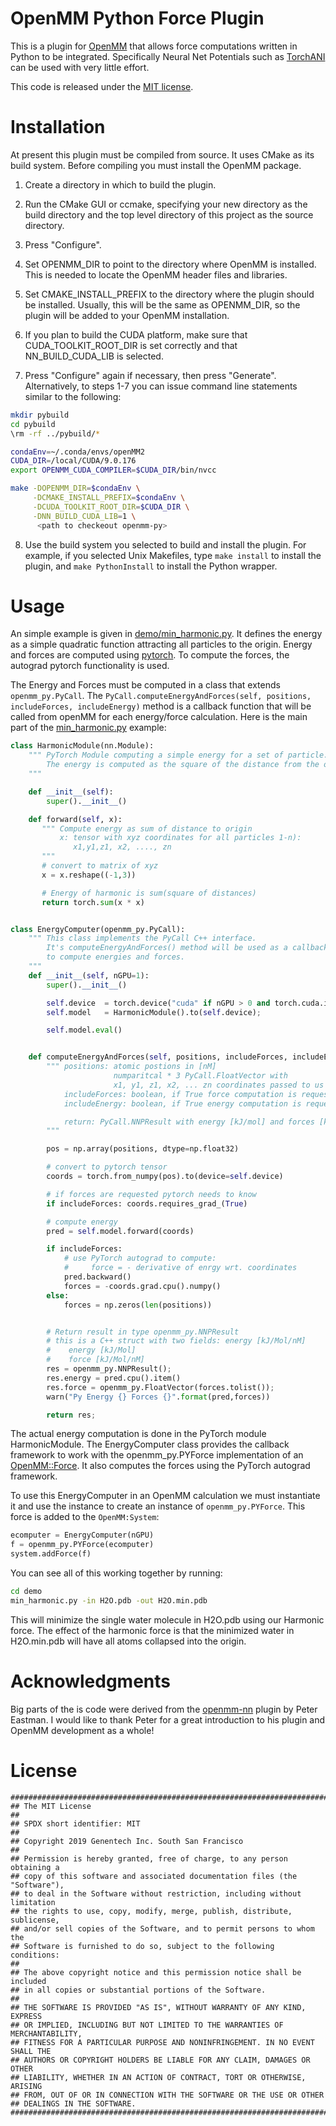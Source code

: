OpenMM Python Force Plugin
============================

This is a plugin for [OpenMM](http://openmm.org) that allows force computations written in
Python to be integrated. Specifically Neural Net Potentials such as 
[TorchANI](https://github.com/aiqm/torchani) can be used with very little effort.

This code is released under the [MIT license](License.txt).


Installation
============

At present this plugin must be compiled from source. It uses CMake as its build
system.  Before compiling you must install the OpenMM package.

1. Create a directory in which to build the plugin.

2. Run the CMake GUI or ccmake, specifying your new directory as the build directory and the top
level directory of this project as the source directory.

3. Press "Configure".

4. Set OPENMM_DIR to point to the directory where OpenMM is installed.  This is needed to locate
the OpenMM header files and libraries.

5. Set CMAKE_INSTALL_PREFIX to the directory where the plugin should be installed.  Usually,
this will be the same as OPENMM_DIR, so the plugin will be added to your OpenMM installation.

6. If you plan to build the CUDA platform, make sure that CUDA_TOOLKIT_ROOT_DIR is set correctly
and that NN_BUILD_CUDA_LIB is selected.

7. Press "Configure" again if necessary, then press "Generate".
Alternatively, to steps 1-7 you can issue command line statements similar to the following:
```bash
mkdir pybuild
cd pybuild
\rm -rf ../pybuild/*

condaEnv=~/.conda/envs/openMM2
CUDA_DIR=/local/CUDA/9.0.176
export OPENMM_CUDA_COMPILER=$CUDA_DIR/bin/nvcc

make -DOPENMM_DIR=$condaEnv \
     -DCMAKE_INSTALL_PREFIX=$condaEnv \
     -DCUDA_TOOLKIT_ROOT_DIR=$CUDA_DIR \
     -DNN_BUILD_CUDA_LIB=1 \
      <path to checkeout openmm-py>
```

8. Use the build system you selected to build and install the plugin.  For example, if you
selected Unix Makefiles, type `make install` to install the plugin, and `make PythonInstall` to
install the Python wrapper.

Usage
=====

An simple example is given in [demo/min_harmonic.py](demo/min_harmonic.py).
It defines the energy as a simple quadratic function attracting all particles to
the origin. Energy and forces are computed using [pytorch](https://pytorch.org/).
To compute the forces, the autograd pytorch functionality is used.


The Energy and Forces must be computed in a class that extends ```openmm_py.PyCall```.
The ```PyCall.computeEnergyAndForces(self, positions, includeForces, includeEnergy)```
method is a callback function that will be called from openMM for each energy/force
calculation. Here is the main part of the [min_harmonic.py](demo/min_harmonic.py) example:

```python
class HarmonicModule(nn.Module):
    """ PyTorch Module computing a simple energy for a set of particle.
        The energy is computed as the square of the distance from the origin.
    """

    def __init__(self):
        super().__init__()

    def forward(self, x):
       """ Compute energy as sum of distance to origin
           x: tensor with xyz coordinates for all particles 1-n):
              x1,y1,z1, x2, ...., zn
       """
       # convert to matrix of xyz
       x = x.reshape((-1,3))

       # Energy of harmonic is sum(square of distances)
       return torch.sum(x * x)


class EnergyComputer(openmm_py.PyCall):
    """ This class implements the PyCall C++ interface.
        It's computeEnergyAndForces() method will be used as a callback from C++
        to compute energies and forces.
    """
    def __init__(self, nGPU=1):
        super().__init__()

        self.device  = torch.device("cuda" if nGPU > 0 and torch.cuda.is_available() else "cpu")
        self.model   = HarmonicModule().to(self.device);

        self.model.eval()


    def computeEnergyAndForces(self, positions, includeForces, includeEnergy):
        """ positions: atomic postions in [nM]
                       numparitcal * 3 PyCall.FloatVector with
                       x1, y1, z1, x2, ... zn coordinates passed to us from openMM
            includeForces: boolean, if True force computation is requested.
            includeEnergy: boolean, if True energy computation is requested.

            return: PyCall.NNPResult with energy [kJ/mol] and forces [kJ/mol/nm]
        """

        pos = np.array(positions, dtype=np.float32)

        # convert to pytorch tensor
        coords = torch.from_numpy(pos).to(device=self.device)

        # if forces are requested pytorch needs to know
        if includeForces: coords.requires_grad_(True)

        # compute energy
        pred = self.model.forward(coords)

        if includeForces:
            # use PyTorch autograd to compute:
            #     force = - derivative of enrgy wrt. coordinates
            pred.backward()
            forces = -coords.grad.cpu().numpy()
        else:
            forces = np.zeros(len(positions))


        # Return result in type openmm_py.NNPResult
        # this is a C++ struct with two fields: energy [kJ/Mol/nM]
        #    energy [kJ/Mol]
        #    force [kJ/Mol/nM]
        res = openmm_py.NNPResult();
        res.energy = pred.cpu().item()
        res.force = openmm_py.FloatVector(forces.tolist());
        warn("Py Energy {} Forces {}".format(pred,forces))

        return res;
```

The actual energy computation is done in the PyTorch module HarmonicModule.
The EnergyComputer class provides the callback framework to work
with the openmm_py.PYForce implementation of an 
[OpenMM::Force](https://simtk.org/api_docs/openmm/api6_0/python/classsimtk_1_1openmm_1_1openmm_1_1Force.html).
It also computes the forces using the PyTorch autograd framework.


To use this EnergyComputer in an OpenMM calculation we must instantiate it and
use the instance to create an instance of ```openmm_py.PYForce```. This
force is added to the ```OpenMM:System```:

```python
ecomputer = EnergyComputer(nGPU)
f = openmm_py.PYForce(ecomputer)
system.addForce(f)
```

You can see all of this working together by running:
```bash
cd demo
min_harmonic.py -in H2O.pdb -out H2O.min.pdb
```
This will minimize the single water molecule in H2O.pdb using our Harmonic force.
The effect of the harmonic force is that the minimized water in H2O.min.pdb will have
all atoms collapsed into the origin.

Acknowledgments
===============

Big parts of the is code were derived from the [openmm-nn](https://github.com/pandegroup/openmm-nn)
plugin by Peter Eastman. I would like to thank Peter for a great introduction to his plugin and
OpenMM development as a whole!


License
=======
```
###############################################################################
## The MIT License
##
## SPDX short identifier: MIT
##
## Copyright 2019 Genentech Inc. South San Francisco
##
## Permission is hereby granted, free of charge, to any person obtaining a
## copy of this software and associated documentation files (the "Software"),
## to deal in the Software without restriction, including without limitation
## the rights to use, copy, modify, merge, publish, distribute, sublicense,
## and/or sell copies of the Software, and to permit persons to whom the
## Software is furnished to do so, subject to the following conditions:
##
## The above copyright notice and this permission notice shall be included
## in all copies or substantial portions of the Software.
##
## THE SOFTWARE IS PROVIDED "AS IS", WITHOUT WARRANTY OF ANY KIND, EXPRESS
## OR IMPLIED, INCLUDING BUT NOT LIMITED TO THE WARRANTIES OF MERCHANTABILITY,
## FITNESS FOR A PARTICULAR PURPOSE AND NONINFRINGEMENT. IN NO EVENT SHALL THE
## AUTHORS OR COPYRIGHT HOLDERS BE LIABLE FOR ANY CLAIM, DAMAGES OR OTHER
## LIABILITY, WHETHER IN AN ACTION OF CONTRACT, TORT OR OTHERWISE, ARISING
## FROM, OUT OF OR IN CONNECTION WITH THE SOFTWARE OR THE USE OR OTHER
## DEALINGS IN THE SOFTWARE.
###############################################################################
```


